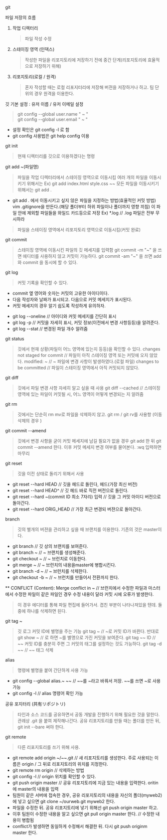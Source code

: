 git

파일 저장의 흐름

1.  작업 디렉터리

    > 파일 작성 수정

2.  스테이징 영역 (인덱스)

    > 작성한 파일을 리포지토리에 저장하기 전에 중간 단계(리포지토리에 효율적으로 저장하기 위해)

3.  리포지토리(로컬 / 원격)
    > 혼자 작성할 때는 로컬 리포지터리에 저장해 버젼을 저장하거나 하고. 팀 단위의 경우 원격을 이용한다.

깃 기본 설정
:
유저 이름 / 유저 이메일 설정

> git config --global user.name " ~ "  
> git config --global user.email " ~ "

- 설정 확인은 git config -l 로 함
- git config 사용법은 git help config 이용

git init

> 현재 디렉터리를 깃으로 이용하겠다는 명령

git add ~(파일명)

> 파일을 작업 디렉터리에서 스테이징 영역으로 이동시킴
> 여러 개의 파일을 이동시키기 위해서는 Ex) git add index.html style.css ~~
> 모든 파일을 이동시키기 위해서는 git add .

- git add . 에서 이동시키고 싶지 않은 파일을 지정하는 방법(효율적인 커밋 방법)
  vim .gitignore을 만든다.(해당 폴더부터 하위 파일이나 폴더까지 영향 끼침)
  이 파일 안에 제외할 파일들을 와일드 카드등으로 저장
  Ex) \*.log // .log 파일은 전부 무시하라

> 파일을 스테이징 영역에서 리포지토리 영역으로 이동시킴(커밋 완료)

git commit

> 스테이징 영역에 이동시킨 파일의 깃 메세지를 입력함
> git commit -m "~" 을 쓰면 에디터를 사용하지 않고 커밋이 가능하다.
> git commit -am "~" 을 쓰면 add 와 commit 을 동시에 할 수 있다.

git log

> 커밋 기록을 확인할 수 있다.

- commit 옆 영어와 숫자는 커밋의 고유한 아이디이다.
- 다음 작성자와 날짜가 표시되고. 다음으로 커밋 메세지가 표시된다.
- 커밋 메세지의 경우 알기 쉽도록 작성하게 유의하자.

* git log --oneline // 아이디와 커밋 메세지를 간단히 표시
* git log -p // 커밋을 자세히 표시, 커밋 정보(이전에서 변경 사항등등)을 알려준다.
* git log --stat // 변경된 파일 개수 알려줌

git status

> 깃에서 현재 상황(파일이 어느 영역에 있는지 등등)을 확인할 수 있다.
> changes not staged for commit // 파일이 아직 스테이징 영역 또는 커밋에 오지 않았다.
> modified: ~ // ~ 파일에 변경 사항이 발생하였다.(로컬 파일)
> changes to be committed // 파일이 스테이징 영역에서 아직 커밋되지 않았다.

git diff

> 깃에서 파일 변경 사항 자세히 알고 싶을 때 사용
> git diff --cached // 스테이징 영역에 있는 파일이 커밋될 시, 어느 영역이 어떻게 변경되는 지 알려줌

git rm

> 깃에서는 단순히 rm mv로 파일을 삭제하지 않고. git rm / git rv를 사용항 (이동 삭제의 경우 )

git commit --amend

> 깃에서 변경 사항을 굳이 커밋 메세지에 남길 필요가 없을 경우 git add 한 뒤 git commit --amend 한다. 이후 커밋 메세지 변경 여부를 물어본다. :wq 입력하면 마무리

git reset

> 깃을 이전 상태로 돌리기 위해서 사용

- git reset --hard HEAD // 깃을 헤드로 돌린다, 헤드(가장 최신 버전)
- git reset --hard HEAD^ // 깃 헤드 바로 직전 버전으로 돌린다.
- git reset --hard ~(commit ID 최소 7자리) 입력 // 깃을 그 커밋 아이디 버전으로 돌아간다.
- git reset --hard ORIG_HEAD // 가장 최근 변경되 버젼으로 돌아간다.

branch

> 깃의 별개의 버젼을 관리하고 싶을 때 브랜치를 이용한다. 기존의 것은 master이다.

- git branch // 깃 상의 브랜치를 보여준다.
- git branch ~ // ~ 브랜치를 생성해준다.
- git checkout ~ // ~ 브런치로 이동한다.
- git merge ~ // ~ 브런치의 내용을master에 병합시킨다.
- git branch -d ~ // ~ 브런치를 삭제한다.
- git checkout -b ~ // ~ 브런치를 만들어서 전환까지 한다.

\*\* CONFLICT (Content): Merge conflict in ~
// 브런치에서 수정한 파일과 마스터에서 수정한 파일이 같은 파일인 경우 수정 내용이 달라 커밋 시에 오류가 발생한다.

> 이 경우 에디터를 통해 파일 편집에 들어가서. 겹친 부분이 나타나져있을 텐데. 둘 중에 하나를 삭제하면 된다.

git tag ~

> 깃 로그 커밋 ID에 별명을 주는 기능
> git tag ~ // ~로 커밋 ID가 바뀐다.
> 반대로 git show ~ // 로 하면 ~를 별명으로 가진 커밋을 보여준다.
> git tag ~~ ID // ~~ 커밋 ID를 충분히 주면 그 커밋의 태그를 설정하는 것도 가능하다.
> git tag -d ~~ // ~~ 태그 삭제

alias

> 명령에 별명을 붙여 간단하게 사용 가능

- git config --global alias.~ ~~ // ~~를 ~라고 바꿔서 저장. ~~를 쓰면 ~로 사용 가능
- git config -l // alias 명령어 확인 가능

공유 포지터리 (共有リポジトリ)

> 타인과 소스 코드를 공유하면서 공동 개발을 진행하기 위해 필요한 것을 말한다. 관례상 .git 을 붙여 제작해나간다.
> 공유 리포지토리를 만들 때는 폴더를 만든 뒤, git init --bare 써야 한다.

git remote

> 다른 리포지토리를 쓰기 위해 사용.

- git remote add origin ~/~~.git // 새 리포지토리를 생성한다. 주로 사용되는 이름은 origin / 그 뒤로 리포지토리의 위치를 지정한다.
- git remote rm origin // 삭제하는 방법
- git config -l // origin 위치를 확인할 수 있다.
- git push origin master // 공유 리포지토리에 지금 있는 내용을 입력한다. oritin에 master의 내용을 입력
- 팀원이 같은 서버에 접속한 경우, 공유 리포지토리의 내용을 자신의 폴더(myweb2)에 넣고 싶으면 git clone ~/ourweb.git myweb2 한다.
- 파일을 수정한 뒤. 공유 리포지토리에 넣기 위해선 git push origin master 하고.
- 이후 팀원이 수정한 내용을 알고 싶으면 git pull origin master 한다. // 수정한 내용이 병합됨
- conflict가 발생하면 동일하게 수정해서 해결한 뒤. 다시 git push originm master 한다.
